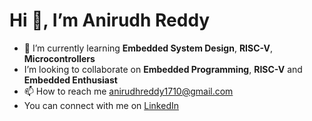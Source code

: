 #    Hi 👋, I’m Anirudh Reddy
- 🌱 I’m currently learning **Embedded System Design**, **RISC-V**, **Microcontrollers** 
-  I’m looking to collaborate on **Embedded Programming**, **RISC-V** and **Embedded Enthusiast**
- 📫 How to reach me anirudhreddy1710@gmail.com
- You can connect with me on [LinkedIn](www.linkedin.com/in/anirudhreddy-)
<!---
Anirudhreddyr/Anirudhreddyr is a ✨ special ✨ repository because its `README.md` (this file) appears on your GitHub profile.
You can click the Preview link to take a look at your changes.
--->
